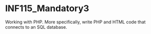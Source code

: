 # INF115_Mandatory3
Working with PHP. More specifically, write PHP and HTML code that connects to an SQL database. 

